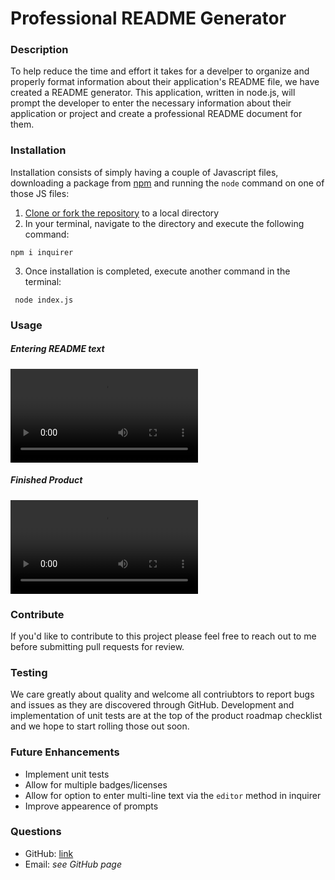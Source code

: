# Professional README Generator

### Description

To help reduce the time and effort it takes for a develper to organize and properly format information about their application's README file, we have created a README generator.  This application, written in node.js, will prompt the developer to enter the necessary information about their application or project and create a professional README document for them.  

### Installation

Installation consists of simply having a couple of Javascript files, downloading a package from [npm](https://www.npmjs.com/) and running the `node` command on  one of those JS files:

1. [Clone or fork the repository](https://github.com/monstertruckdog/readme-generator) to a local directory
2. In your terminal, navigate to the directory and execute the following command:

 ```
 npm i inquirer
 ```
3. Once installation is completed, execute another command in the terminal:

 ```
  node index.js
```

### Usage

##### Entering README text

![entering-readme-text](./utils/readme_content/enteringreadmetext.mov)

##### Finished Product

![finshed-readme-product](./utils/readme_content/finalreadme.mov)

### Contribute

If you'd like to contribute to this project please feel free to reach out to me before submitting pull requests for review.

### Testing

We care greatly about quality and welcome all contriubtors to report bugs and issues as they are discovered through GitHub.  Development and implementation of unit tests are at the top of the product roadmap checklist and we hope to start rolling those out soon.

### Future Enhancements

* Implement unit tests
* Allow for multiple badges/licenses
* Allow for option to enter multi-line text via the `editor` method in inquirer
* Improve appearence of prompts

### Questions

* GitHub:  [link](https://github.com/monstertruckdog/readme-generator)
* Email:  *see GitHub page*